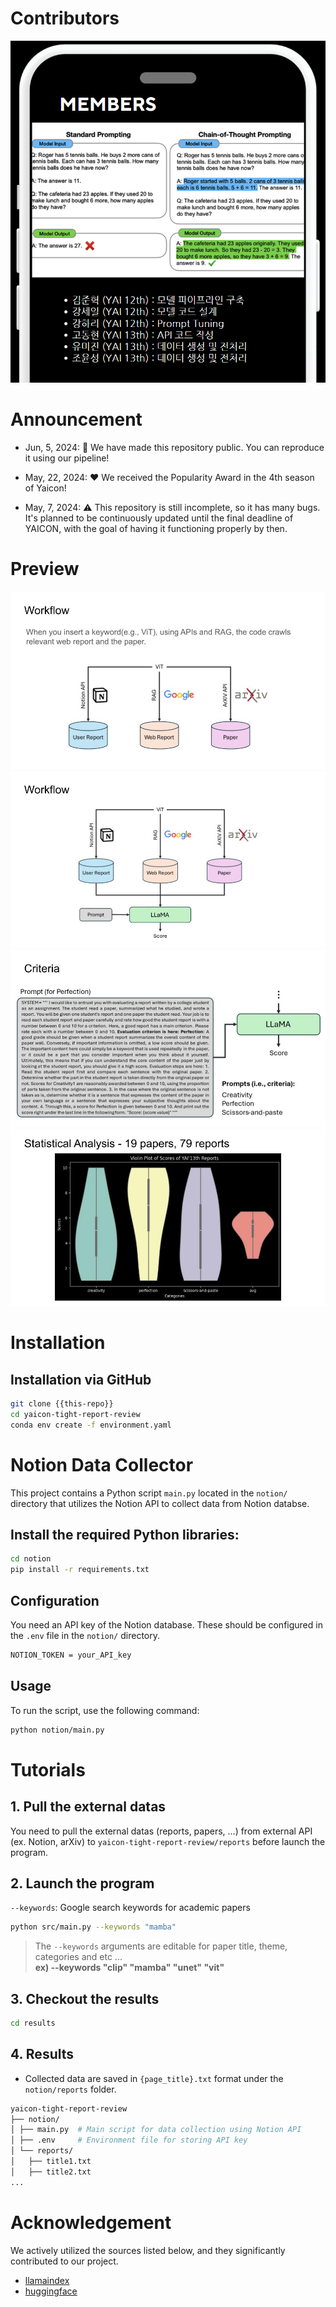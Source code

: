 # Contributors
<center>
<img src="assets/img/members.png" alt="Description" width="700">
</center>


# Announcement
- Jun, 5, 2024: 🤗 We have made this repository public. You can reproduce it using our pipeline!

- May, 22, 2024: ❤️ We received the Popularity Award in the 4th season of Yaicon!

- May, 7, 2024: ⚠️ This repository is still incomplete, so it has many bugs. It's planned to be continuously updated until the final deadline of YAICON, with the goal of having it functioning properly by then.

# Preview
![](assets/img/workflow-1.jpg)
![](assets/img/workflow-2.jpg)
![](assets/img/criteria.jpg)
![](assets/img/stat.jpg)

# Installation

## Installation via GitHub

```sh
git clone {{this-repo}}
cd yaicon-tight-report-review
conda env create -f environment.yaml
```

# Notion Data Collector

This project contains a Python script `main.py` located in the `notion/` directory that utilizes the Notion API to collect data from Notion databse.

## Install the required Python libraries:

```sh
cd notion
pip install -r requirements.txt
```

## Configuration

You need an API key of the Notion database. These should be configured in the `.env` file in the `notion/` directory.

```sh
NOTION_TOKEN = your_API_key
```

## Usage

To run the script, use the following command:

```sh
python notion/main.py
```

# Tutorials

## 1. Pull the external datas

You need to pull the external datas (reports, papers, ...) from external API (ex. Notion, arXiv) to `yaicon-tight-report-review/reports` before launch the program.

## 2. Launch the program

`--keywords`: Google search keywords for academic papers

```sh
python src/main.py --keywords "mamba"
```

> The `--keywords` arguments are editable for paper title, theme, categories and etc ...
> \
> **ex) --keywords "clip" "mamba" "unet" "vit"**

## 3. Checkout the results

```sh
cd results
```

## 4. Results

- Collected data are saved in `{page_title}.txt` format under the `notion/reports` folder.

```sh
yaicon-tight-report-review
├── notion/
│ ├── main.py  # Main script for data collection using Notion API
│ ├── .env     # Environment file for storing API key
│ └── reports/
│   ├── title1.txt
│   ├── title2.txt
...
```

# Acknowledgement

We actively utilized the sources listed below, and they significantly contributed to our project.
- [llamaindex](https://www.llamaindex.ai/)
- [huggingface](https://huggingface.co/)